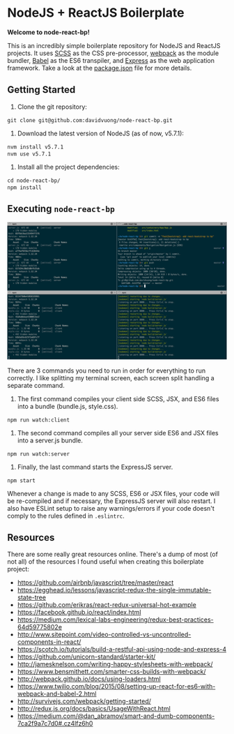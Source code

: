 # NodeJS + ReactJS Boilerplate

**Welcome to node-react-bp!**

This is an incredibly simple boilerplate repository for NodeJS and ReactJS projects. It uses [SCSS](http://sass-lang.com/) as the CSS pre-processor, [webpack](https://webpack.github.io/) as the module bundler, [Babel](https://babeljs.io/) as the ES6 transpiler, and [Express](http://expressjs.com/) as the web application framework. Take a look at the [package.json]() file for more details.

## Getting Started

1. Clone the git repository:

  ```
  git clone git@github.com:davidvuong/node-react-bp.git
  ```

1. Download the latest version of NodeJS (as of now, v5.7.1):

  ```
  nvm install v5.7.1
  nvm use v5.7.1
  ```

1. Install all the project dependencies:

  ```
  cd node-react-bp/
  npm install
  ```

## Executing `node-react-bp`

![](assets/images/terminal.png)

There are 3 commands you need to run in order for everything to run correctly. I like splitting my terminal screen, each screen split handling a separate command.

1. The first command compiles your client side SCSS, JSX, and ES6 files into a bundle (bundle.js, style.css).

  ```
  npm run watch:client
  ```

1. The second command compiles all your server side ES6 and JSX files into a server.js bundle.

  ```
  npm run watch:server
  ```

1. Finally, the last command starts the ExpressJS server.

  ```
  npm start
  ```

Whenever a change is made to any SCSS, ES6 or JSX files, your code will be re-compiled and if necessary, the ExpressJS server will also restart. I also have ESLint setup to raise any warnings/errors if your code doesn't comply to the rules defined in `.eslintrc`.

## Resources

There are some really great resources online. There's a dump of most (of not all) of the resources I found useful when creating this boilerplate project:

* https://github.com/airbnb/javascript/tree/master/react
* https://egghead.io/lessons/javascript-redux-the-single-immutable-state-tree
* https://github.com/erikras/react-redux-universal-hot-example
* https://facebook.github.io/react/index.html
* https://medium.com/lexical-labs-engineering/redux-best-practices-64d59775802e
* http://www.sitepoint.com/video-controlled-vs-uncontrolled-components-in-react/
* https://scotch.io/tutorials/build-a-restful-api-using-node-and-express-4
* https://github.com/unicorn-standard/starter-kit/
* http://jamesknelson.com/writing-happy-stylesheets-with-webpack/
* https://www.bensmithett.com/smarter-css-builds-with-webpack/
* http://webpack.github.io/docs/using-loaders.html
* https://www.twilio.com/blog/2015/08/setting-up-react-for-es6-with-webpack-and-babel-2.html
* http://survivejs.com/webpack/getting-started/
* http://redux.js.org/docs/basics/UsageWithReact.html
* https://medium.com/@dan_abramov/smart-and-dumb-components-7ca2f9a7c7d0#.cz4lfz6h0
